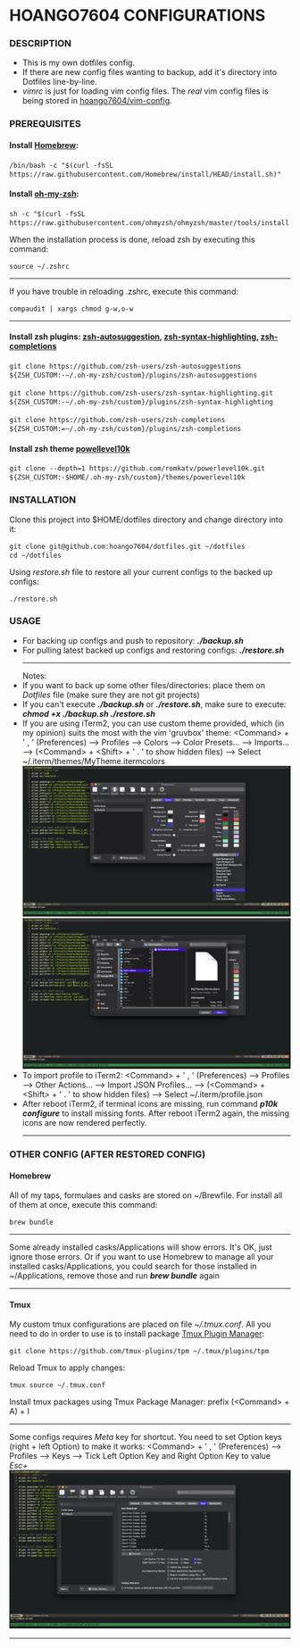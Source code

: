 # HOANGO7604 CONFIGURATIONS

### DESCRIPTION
- This is my own dotfiles config.
- If there are new config files wanting to backup, add it's directory into Dotfiles line-by-line.
- *vimrc* is just for loading vim config files. The *real* vim config files is being stored in [hoango7604/vim-config](https://github.com/hoango7604/vim-config).

### PREREQUISITES

#### Install [Homebrew](https://brew.sh/):
```
/bin/bash -c "$(curl -fsSL https://raw.githubusercontent.com/Homebrew/install/HEAD/install.sh)"
```

#### Install [oh-my-zsh](https://github.com/ohmyzsh/ohmyzsh):
```
sh -c "$(curl -fsSL https://raw.githubusercontent.com/ohmyzsh/ohmyzsh/master/tools/install.sh)"
```
When the installation process is done, reload zsh by executing this command:
```
source ~/.zshrc
```
___
If you have trouble in reloading .zshrc, execute this command:
```
compaudit | xargs chmod g-w,o-w
```
___

#### Install zsh plugins: [zsh-autosuggestion](https://github.com/zsh-users/zsh-autosuggestions), [zsh-syntax-highlighting](https://github.com/zsh-users/zsh-syntax-highlighting), [zsh-completions](https://github.com/zsh-users/zsh-completions)
```
git clone https://github.com/zsh-users/zsh-autosuggestions ${ZSH_CUSTOM:-~/.oh-my-zsh/custom}/plugins/zsh-autosuggestions

git clone https://github.com/zsh-users/zsh-syntax-highlighting.git ${ZSH_CUSTOM:-~/.oh-my-zsh/custom}/plugins/zsh-syntax-highlighting

git clone https://github.com/zsh-users/zsh-completions ${ZSH_CUSTOM:=~/.oh-my-zsh/custom}/plugins/zsh-completions
```

#### Install zsh theme [powellevel10k](https://github.com/romkatv/powerlevel10k)
```
git clone --depth=1 https://github.com/romkatv/powerlevel10k.git ${ZSH_CUSTOM:-$HOME/.oh-my-zsh/custom}/themes/powerlevel10k
```

### INSTALLATION
Clone this project into $HOME/dotfiles directory and change directory into it:
```
git clone git@github.com:hoango7604/dotfiles.git ~/dotfiles
cd ~/dotfiles
```

Using *restore.sh* file to restore all your current configs to the backed up configs:
```
./restore.sh
```

### USAGE
- For backing up configs and push to repository: __*./backup.sh*__
- For pulling latest backed up configs and restoring configs: __*./restore.sh*__
    ___
    Notes:
- If you want to back up some other files/directories: place them on *Dotfiles* file (make sure they are not git projects)
- If you can't execute __*./backup.sh*__ or __*./restore.sh*__, make sure to execute: __*chmod +x ./backup.sh ./restore.sh*__
- If you are using iTerm2, you can use custom theme provided, which (in my opinion) suits the most with the vim 'gruvbox' theme:
    \<Command\> + ' , ' (Preferences) --> Profiles --> Colors --> Color Presets... --> Imports... --> (\<Command\> + \<Shift\> + ' . ' to show hidden files) --> Select ~/.iterm/themes/MyTheme.itermcolors
    ![import color preset](./screenshots/import-color-preset.png)
    ![select my theme](./screenshots/select-my-theme.png)
- To import profile to iTerm2: \<Command\> + ' , ' (Preferences) --> Profiles --> Other Actions... --> Import JSON Profiles... --> (\<Command\> + \<Shift\> + ' . ' to show hidden files) --> Select ~/.iterm/profile.json
- After reboot iTerm2, if terminal icons are missing, run command __*p10k configure*__ to install missing fonts. After reboot iTerm2 again, the missing icons are now rendered perfectly.
    ___

### OTHER CONFIG (AFTER RESTORED CONFIG)
#### Homebrew
All of my taps, formulaes and casks are stored on ~/Brewfile. For install all of them at once, execute this command:
```
brew bundle
```
___
Some already installed casks/Applications will show errors. It's OK, just ignore those errors. Or if you want to use Homebrew to manage all your installed casks/Applications, you could search for those installed in ~/Applications, remove those and run __*brew bundle*__ again
___

#### Tmux
My custom tmux configurations are placed on file *~/.tmux.conf*. All you need to do in order to use is to install package [Tmux Plugin Manager](https://github.com/tmux-plugins/tpm):
```
git clone https://github.com/tmux-plugins/tpm ~/.tmux/plugins/tpm
```
Reload Tmux to apply changes:
```
tmux source ~/.tmux.conf
```
Install tmux packages using Tmux Package Manager: prefix (\<Command\> + A) + I
___
Some configs requires *Meta* key for shortcut. You need to set Option keys (right + left Option) to make it works: \<Command\> + ' , ' (Preferences) --> Profiles --> Keys --> Tick Left Option Key and Right Option Key to value *Esc+*
![set meta key](./screenshots/set-meta-key.png)
___

